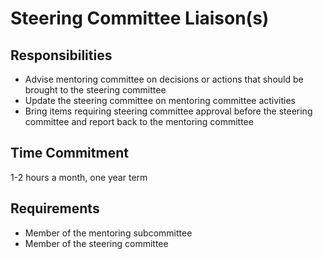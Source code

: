 # Steering Committee Liaison(s)

## Responsibilities

- Advise mentoring committee on decisions or actions that should be brought to the steering committee
- Update the steering committee on mentoring committee activities
- Bring items requiring steering committee approval before the steering committee and 
report back to the mentoring committee
 
## Time Commitment

1-2 hours a month, one year term

## Requirements

- Member of the mentoring subcommittee
- Member of the steering committee